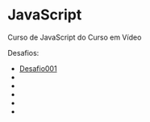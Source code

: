 # JavaScript
 Curso de JavaScript do Curso em Vídeo

Desafios:

<ul>
    <li><a href="https://isoc4.github.io/JavaScript/desafios/d001">Desafio001</a></li>
    <li><a href=""></a></li>
    <li><a href=""></a></li>
    <li><a href=""></a></li>
    <li><a href=""></a></li>
    <li><a href=""></a></li>
</ul>